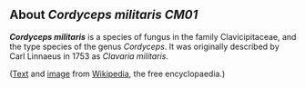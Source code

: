 About *Cordyceps militaris CM01* 
--------------------------------



***Cordyceps militaris*** is a species of fungus in the family
Clavicipitaceae, and the type species of the genus *Cordyceps*. It was
originally described by Carl Linnaeus in 1753 as *Clavaria militaris*.

([Text](http://en.wikipedia.org/wiki/Cordyceps_militaris) and
[image](https://commons.wikimedia.org/wiki/File:Cordycepsmilitaris.jpg)
from [Wikipedia](http://en.wikipedia.org/), the free encyclopaedia.)
